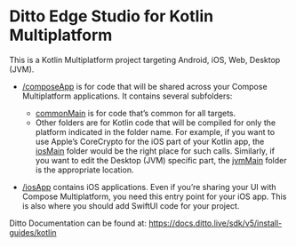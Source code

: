 # Ditto Edge Studio for Kotlin Multiplatform

This is a Kotlin Multiplatform project targeting Android, iOS, Web, Desktop (JVM).

* [/composeApp](./composeApp/src) is for code that will be shared across your Compose Multiplatform applications.
  It contains several subfolders:
    - [commonMain](./composeApp/src/commonMain/kotlin) is for code that’s common for all targets.
    - Other folders are for Kotlin code that will be compiled for only the platform indicated in the folder name.
      For example, if you want to use Apple’s CoreCrypto for the iOS part of your Kotlin app,
      the [iosMain](./composeApp/src/iosMain/kotlin) folder would be the right place for such calls.
      Similarly, if you want to edit the Desktop (JVM) specific part, the [jvmMain](./composeApp/src/jvmMain/kotlin)
      folder is the appropriate location.

* [/iosApp](./iosApp/iosApp) contains iOS applications. Even if you’re sharing your UI with Compose Multiplatform,
  you need this entry point for your iOS app. This is also where you should add SwiftUI code for your project.


Ditto Documentation can be found at:  https://docs.ditto.live/sdk/v5/install-guides/kotlin
